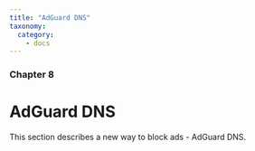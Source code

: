 ```yaml
---
title: "AdGuard DNS"
taxonomy:
  category:
    - docs
---
```


### Chapter 8

# AdGuard DNS

This section describes a new way to block ads - AdGuard DNS.
